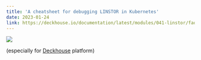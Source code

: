 ```yaml
---
title: 'A cheatsheet for debugging LINSTOR in Kubernetes'
date: 2023-01-24
link: https://deckhouse.io/documentation/latest/modules/041-linstor/faq.html#troubleshooting
---
```


![](https://deckhouse.ru/documentation/latest/images/041-linstor/linstor-debug-cheatsheet.svg)

(especially for [Deckhouse](https://deckhouse.io) platform)

<!--more-->
